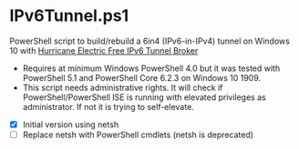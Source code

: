 IPv6Tunnel.ps1
==========
PowerShell script to build/rebuild a 6in4 (IPv6-in-IPv4) tunnel on Windows 10 with [Hurricane Electric Free IPv6 Tunnel Broker](https://tunnelbroker.net)


- Requires at minimum Windows PowerShell 4.0 but it was tested with PowerShell 5.1 and PowerShell Core 6.2.3 on Windows 10 1909.
- This script needs administrative rights. 
It will check if PowerShell/PowerShell ISE is running with elevated privileges as administrator.
If not it is trying to self-elevate. 

- [X] Initial version using netsh
- [ ] Replace netsh with PowerShell cmdlets (netsh is deprecated)
